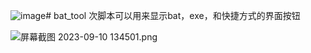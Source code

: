 ![image](https://github.com/youpingfang/bat_tool/assets/85400290/78f50424-c405-4fa1-84a3-4413c5797946)# bat_tool
次脚本可以用来显示bat，exe，和快捷方式的界面按钮

<img src="https://x.imgs.ovh/x/2023/09/10/64fd57e5b083f.png" alt="屏幕截图 2023-09-10 134501.png" title="屏幕截图 2023-09-10 134501.png" />
